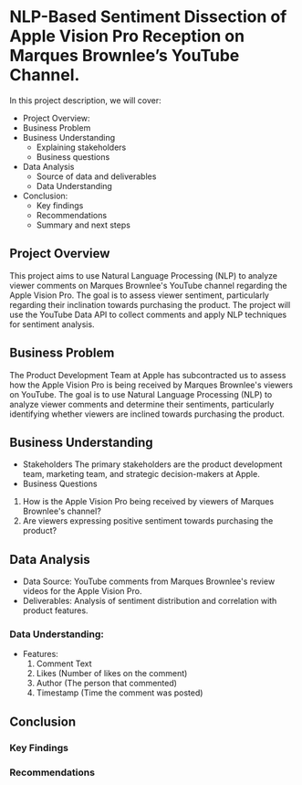 # NLP-Based Sentiment Dissection of Apple Vision Pro Reception on Marques Brownlee’s YouTube Channel.

In this project description, we will cover:
* Project Overview:
* Business Problem
* Business Understanding
  - Explaining stakeholders
  - Business questions
* Data Analysis
  - Source of data and deliverables
  - Data Understanding
* Conclusion:
  - Key findings
  - Recommendations
  - Summary and next steps
## Project Overview
This project aims to use Natural Language Processing (NLP) to analyze viewer comments on Marques Brownlee's YouTube channel regarding the Apple Vision Pro. The goal is to assess viewer sentiment, particularly regarding their inclination towards purchasing the product. The project will use the YouTube Data API to collect comments and apply NLP techniques for sentiment analysis.

## Business Problem
The Product Development Team at Apple has subcontracted us to assess how the Apple Vision Pro is being received by Marques Brownlee's viewers on YouTube. The goal is to use Natural Language Processing (NLP) to analyze viewer comments and determine their sentiments, particularly identifying whether viewers are inclined towards purchasing the product.

## Business Understanding
 * Stakeholders
The primary stakeholders are the product development team, marketing team, and strategic decision-makers at Apple.
 * Business Questions
1. How is the Apple Vision Pro being received by viewers of Marques Brownlee's channel?
2. Are viewers expressing positive sentiment towards purchasing the product?

## Data Analysis
* Data Source: YouTube comments from Marques Brownlee's review videos for the Apple Vision Pro.
* Deliverables: Analysis of sentiment distribution and correlation with product features.
### Data Understanding:
* Features:
  1. Comment Text
  2. Likes (Number of likes on the comment)
  3. Author (The person that commented) 
  4. Timestamp (Time the comment was posted)

## Conclusion


### Key Findings

### Recommendations
